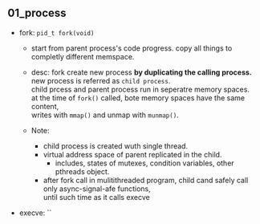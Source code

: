 ## 01_process

- fork: ``pid_t fork(void)``
    - start from parent process's code progress. copy all things to completly different memspace.
    - desc: fork create new process __by duplicating the calling process.__  
    new process is referred as ``child process``.  
    child prcess and parent process run in seperatre memory spaces.  
    at the time of ``fork()`` called, bote memory spaces have the same content,  
    writes with ``mmap()`` and unmap with ``munmap()``.

    - Note:
        - child process is created wuth single thread.
        - virtual address space of parent replicated in the child.
            - includes, states of mutexes, condition variables, other pthreads object.
        - after fork call in mulitithreaded program, child cand safely call only async-signal-afe functions,  
until such time as it calls execve

- execve: ``
